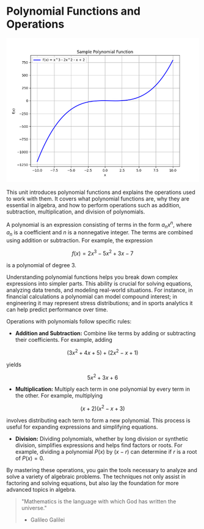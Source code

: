 # Polynomial Functions and Operations

![Plot of a cubic polynomial function $f(x)=ax^3+bx^2+cx+d$ illustrating its typical behavior.](images/plot_1_04-00-unit-intro-polynomial-functions-and-operations.md.png)

This unit introduces polynomial functions and explains the operations used to work with them. It covers what polynomial functions are, why they are essential in algebra, and how to perform operations such as addition, subtraction, multiplication, and division of polynomials.

A polynomial is an expression consisting of terms in the form $a_nx^n$, where $a_n$ is a coefficient and $n$ is a nonnegative integer. The terms are combined using addition or subtraction. For example, the expression

$$
f(x)=2x^3-5x^2+3x-7
$$

is a polynomial of degree 3.

Understanding polynomial functions helps you break down complex expressions into simpler parts. This ability is crucial for solving equations, analyzing data trends, and modeling real-world situations. For instance, in financial calculations a polynomial can model compound interest; in engineering it may represent stress distributions; and in sports analytics it can help predict performance over time.

Operations with polynomials follow specific rules:

- **Addition and Subtraction:** Combine like terms by adding or subtracting their coefficients. For example, adding

$$
(3x^2+4x+5)+(2x^2-x+1)
$$

yields

$$
5x^2+3x+6
$$

- **Multiplication:** Multiply each term in one polynomial by every term in the other. For example, multiplying

$$
(x+2)(x^2-x+3)
$$

involves distributing each term to form a new polynomial. This process is useful for expanding expressions and simplifying equations.

- **Division:** Dividing polynomials, whether by long division or synthetic division, simplifies expressions and helps find factors or roots. For example, dividing a polynomial $P(x)$ by $(x-r)$ can determine if $r$ is a root of $P(x)=0$.

By mastering these operations, you gain the tools necessary to analyze and solve a variety of algebraic problems. The techniques not only assist in factoring and solving equations, but also lay the foundation for more advanced topics in algebra.

> "Mathematics is the language with which God has written the universe."
>
> - Galileo Galilei